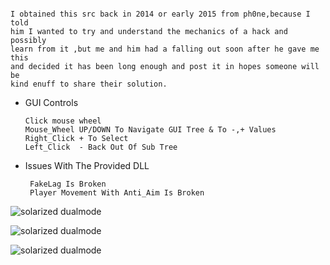 <pre><code>
I obtained this src back in 2014 or early 2015 from ph0ne,because I told 
him I wanted to try and understand the mechanics of a hack and possibly
learn from it ,but me and him had a falling out soon after he gave me this
and decided it has been long enough and post it in hopes someone will be 
kind enuff to share their solution.
</code></pre>


*   GUI Controls

        Click mouse wheel
        Mouse_Wheel UP/DOWN To Navigate GUI Tree & To -,+ Values
        Right_Click + To Select
        Left_Click  - Back Out Of Sub Tree

*  Issues With The Provided DLL

        FakeLag Is Broken
        Player Movement With Anti_Aim Is Broken
   

![solarized dualmode](https://github.com/p0kelotsmot/images/blob/main/image-25.JPG)

![solarized dualmode](https://github.com/p0kelotsmot/_shit/blob/comptia/ss1.png)

![solarized dualmode](https://github.com/p0kelotsmot/_shit/blob/comptia/ss2.png)

 

